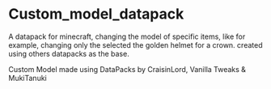 # Custom_model_datapack
A datapack for minecraft, changing the model of specific items, like for example, changing only the selected the golden helmet for a crown. created using others datapacks as the base.


Custom Model made using DataPacks by CraisinLord, Vanilla Tweaks & MukiTanuki